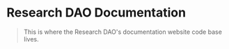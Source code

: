# Research DAO Documentation

> This is where the Research DAO's documentation website code base lives.
